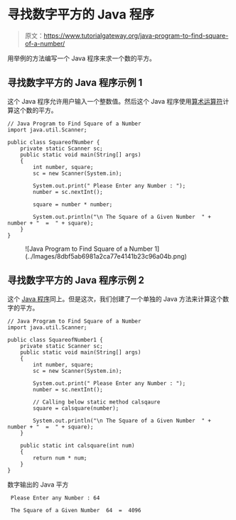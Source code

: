 # 寻找数字平方的 Java 程序

> 原文：<https://www.tutorialgateway.org/java-program-to-find-square-of-a-number/>

用举例的方法编写一个 Java 程序来求一个数的平方。

## 寻找数字平方的 Java 程序示例 1

这个 Java 程序允许用户输入一个整数值。然后这个 Java 程序使用[算术运算符](https://www.tutorialgateway.org/java-arithmetic-operators/)计算这个数的平方。

```
// Java Program to Find Square of a Number
import java.util.Scanner;

public class SquareofNumber {
	private static Scanner sc;
	public static void main(String[] args) 
	{
		int number, square;
		sc = new Scanner(System.in);

		System.out.print(" Please Enter any Number : ");
		number = sc.nextInt();		

		square = number * number;

		System.out.println("\n The Square of a Given Number  " + number + "  =  " + square);
	}
}
```

<figure class="wp-block-image">![Java Program to Find Square of a Number 1](../Images/8dbf5ab6981a2ca77e4141b23c96a04b.png)</figure>

## 寻找数字平方的 Java 程序示例 2

这个 [Java 程序](https://www.tutorialgateway.org/learn-java-programs/)同上。但是这次，我们创建了一个单独的 Java 方法来计算这个数字的平方。

```
// Java Program to Find Square of a Number
import java.util.Scanner;

public class SquareofNumber1 {
	private static Scanner sc;
	public static void main(String[] args) 
	{
		int number, square;
		sc = new Scanner(System.in);

		System.out.print(" Please Enter any Number : ");
		number = sc.nextInt();	

		// Calling below static method calsqaure
		square = calsquare(number);

		System.out.println("\n The Square of a Given Number  " + number + "  =  " + square);
	}

	public static int calsquare(int num)
	{
		return num * num;
	}
}
```

数字输出的 Java 平方

```
 Please Enter any Number : 64

 The Square of a Given Number  64  =  4096
```